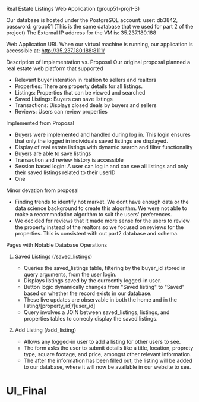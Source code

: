 Real Estate Listings Web Application (group51-proj1-3)

Our database is hosted under the PostgreSQL account: user: db3842, password: group51
(This is the same database that we used for part 2 of the project) 
The External IP address for the VM is: 35.237.180.188

Web Application URL
When our virtual machine is running, our application is accessible at: http://35.237.180.188:8111/

Description of Implementation vs. Proposal
Our original proposal planned a real estate web platform that supported 
- Relevant buyer interation in realtion to sellers and realtors
- Properties: There are property details for all listings.
- Listings: Properties that can be viewed and searched
- Saved Listings: Buyers can save listings
- Transactions: Displays closed deals by buyers and sellers
- Reviews: Users can review properties

Implemented from Proposal
- Buyers were implemented and handled during log in. This login ensures that only the logged in individuals saved listings are displayed.
- Display of real estate listings with dynamic search and filter functionality
- Buyers are able to save listings
- Transaction and review history is accessible
- Session based login: A user can log in and can see all listings and only their saved listings related to their userID
- One 

Minor devation from proposal 
- Finding trends to identify hot market. We dont have enough data or the data science background to create this algorithm. We were not able to
  make a recommndation algorithm to suit the users' preferences.
- We decided for reviews that it made more sense for the users to review the property instead of the realtors so we focused on reviews for the properties. This is consistent with out part2 database and schema. 


Pages with Notable Database Operations
1) Saved Listings (/saved_listings)
   - Queries the saved_listings table, filtering by the buyer_id stored in query arguments, from the user login.
   - Displays listings saved by the currecntly logged-in user.
   - Button logic dynamically changes from "Saved listing" to "Saved" based on whether the record exists in our database.
   - These live updates are observable in both the home and in the listing/[property_id]/[user_id]
   - Query involves a JOIN between saved_listings, listings, and properties tables to correcly display the saved listings.
  
2) Add Listing (/add_listing)
   - Allows any logged-in user to add a listing for other users to see. 
   - The form asks the user to submit details like a title, location, proprety type, square footage, and price, amongst other relevant
     information.
   - The after the information has been filled out, the listing will be added to our database, where it will now be available in our website
     to see. 
  



# UI_Final
